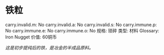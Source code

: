# 铁粒

carry.invalid.m: No
carry.invalid.a: No
carry.invalid.s: No
carry.immune.p: No
carry.immune.e: No
carry.immune.o: No
规格: 琐碎
类型: 材料
Glossary: Iron Nugget
价值: 60铜币

*这是初步提纯后的铁，是冶金的半成品原料。*